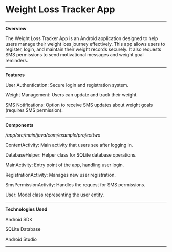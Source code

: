 # Weight Loss Tracker App
*******************
**Overview**

The Weight Loss Tracker App is an Android application designed to help users manage their weight loss journey effectively. This app allows users to register, login, and maintain their weight records securely. It also requests SMS permissions to send motivational messages and weight goal reminders.
***************
**Features**

User Authentication: Secure login and registration system.

Weight Management: Users can update and track their weight.

SMS Notifications: Option to receive SMS updates about weight goals (requires SMS permission).
*****************
**Components**

*/app/src/main/java/com/example/projecttwo*

ContentActivity: Main activity that users see after logging in.

DatabaseHelper: Helper class for SQLite database operations.

MainActivity: Entry point of the app, handling user login.

RegistrationActivity: Manages new user registration.

SmsPermissionActivity: Handles the request for SMS permissions.

User: Model class representing the user entity.
*******
**Technologies Used**

Android SDK

SQLite Database

Android Studio
*************
